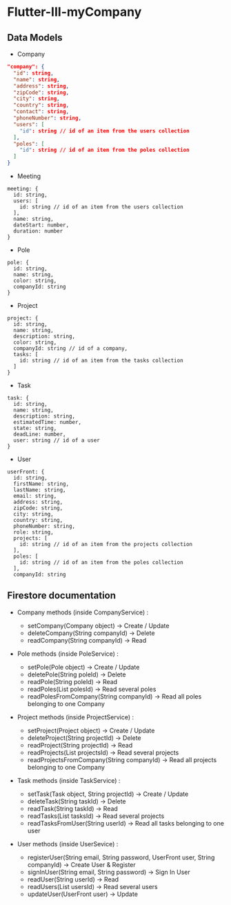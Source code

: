 # Flutter-III-myCompany

## Data Models

- Company
```json
"company": {
  "id": string,
  "name": string,
  "address": string,
  "zipCode": string,
  "city": string,
  "country": string,
  "contact": string,
  "phoneNumber": string,
  "users": [
    "id": string // id of an item from the users collection
  ],
  "poles": [
    "id": string // id of an item from the poles collection
  ]
}
```
- Meeting
```
meeting: {
  id: string,
  users: [
    id: string // id of an item from the users collection
  ],
  name: string,
  dateStart: number,
  duration: number
}
```
- Pole
```
pole: {
  id: string,
  name: string,
  color: string,
  companyId: string
}
```
- Project
```
project: {
  id: string,
  name: string,
  description: string,
  color: string,
  companyId: string // id of a company,
  tasks: [
    id: string // id of an item from the tasks collection
  ]
}
```
- Task
```
task: {
  id: string,
  name: string,
  description: string,
  estimatedTime: number,
  state: string,
  deadLine: number,
  user: string // id of a user
}
```
- User
```
userFront: {
  id: string,
  firstName: string,
  lastName: string,
  email: string,
  address: string,
  zipCode: string,
  city: string,
  country: string,
  phoneNumber: string,
  role: string,
  projects: [
    id: string // id of an item from the projects collection
  ],
  poles: [
    id: string // id of an item from the poles collection
  ],
  companyId: string
```

## Firestore documentation

- Company methods (inside CompanyService) : 
  - setCompany(Company object) -> Create / Update
  - deleteCompany(String companyId) -> Delete
  - readCompany(String companyId) -> Read

- Pole methods (inside PoleService) :
  - setPole(Pole object) -> Create / Update
  - deletePole(String poleId) -> Delete
  - readPole(String poleId) -> Read
  - readPoles(List<String> polesId) -> Read several poles
  - readPolesFromCompany(String companyId) -> Read all poles belonging to one Company
  
- Project methods (inside ProjectService) :
  - setProject(Project object) -> Create / Update
  - deleteProject(String projectId) -> Delete
  - readProject(String projectId) -> Read
  - readProjects(List<String> projectsId) -> Read several projects
  - readProjectsFromCompany(String companyId) -> Read all projects belonging to one Company
  
  
- Task methods (inside TaskService) :
  - setTask(Task object, String projectId) -> Create / Update
  - deleteTask(String taskId) -> Delete
  - readTask(String taskId) -> Read
  - readTasks(List<String> tasksId) -> Read several projects
  - readTasksFromUser(String userId) -> Read all tasks belonging to one user
  
- User methods (inside UserSevice) : 
   - registerUser(String email, String password, UserFront user, String companyId) -> Create User & Register
   - signInUser(String email, String password) -> Sign In User
   - readUser(String userId) -> Read
   - readUsers(List<String> usersId) -> Read several users
   - updateUser(UserFront user) -> Update
  
  
  
  
  
  
  
  
  
